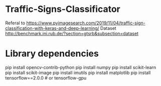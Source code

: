 # Traffic-Signs-Classificator
Referal to https://www.pyimagesearch.com/2019/11/04/traffic-sign-classification-with-keras-and-deep-learning/
Dataset http://benchmark.ini.rub.de/?section=gtsrb&subsection=dataset

# Library dependencies
  pip install opencv-contrib-python
  pip install numpy
  pip install scikit-learn
  pip install scikit-image
  pip install imutils
  pip install matplotlib
  pip install tensorflow==2.0.0 # or tensorflow-gpu
